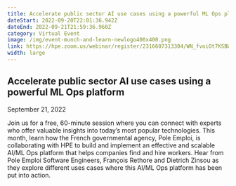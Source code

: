 ```yaml
---
title: Accelerate public sector AI use cases using a powerful ML Ops platform
dateStart: 2022-09-20T22:01:36.942Z
dateEnd: 2022-09-21T21:59:36.960Z
category: Virtual Event
image: /img/event-munch-and-learn-newlogo400x400.png
link: https://hpe.zoom.us/webinar/register/2316607313304/WN_fvoiOt7KSBW-LMyYMdIk2A
width: large
---
```

## Accelerate public sector AI use cases using a powerful ML Ops platform

September 21, 2022

Join us for a free, 60-minute session where you can connect with experts who offer valuable insights into today’s most popular technologies. This month, learn how the French governmental agency, Pole Emploi, is collaborating with HPE to build and implement an effective and scalable AI/ML Ops platform that helps companies find and hire workers. Hear from Pole Emploi Software Engineers, François Rethore and Dietrich Zinsou as they explore different uses cases where this AI/ML Ops platform has been put into action. 
